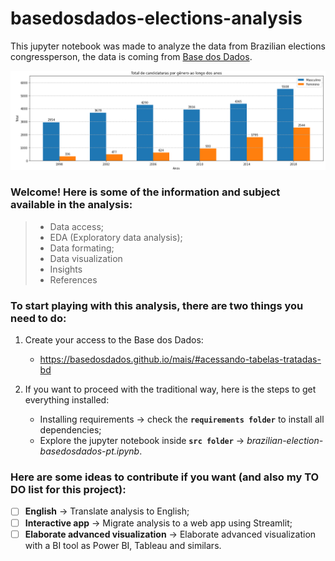 # basedosdados-elections-analysis
This jupyter notebook was made to analyze the data from Brazilian elections congressperson, the data is coming from [Base dos Dados](https://basedosdados.org/).

![](img/img.PNG)

### Welcome! Here is some of the information and subject available in the analysis:
> - Data access;
> - EDA (Exploratory data analysis);
> - Data formating;
> - Data visualization
> - Insights
> - References

### To start playing with this analysis, there are two things you need to do:

1. Create your access to the Base dos Dados:
	- https://basedosdados.github.io/mais/#acessando-tabelas-tratadas-bd

2. If you want to proceed with the traditional way, here is the steps to get everything installed:
    - Installing requirements -> check the **``requirements folder``** to install all dependencies;
    - Explore the jupyter notebook inside **``src folder``** -> *brazilian-election-basedosdados-pt.ipynb*.

### Here are some ideas to contribute if you want (and also my TO DO list for this project):
 - [ ] **English** -> Translate analysis to English;
 - [ ] **Interactive app** -> Migrate analysis to a web app using Streamlit;
 - [ ] **Elaborate advanced visualization** -> Elaborate advanced visualization with a BI tool as Power BI, Tableau and similars.

